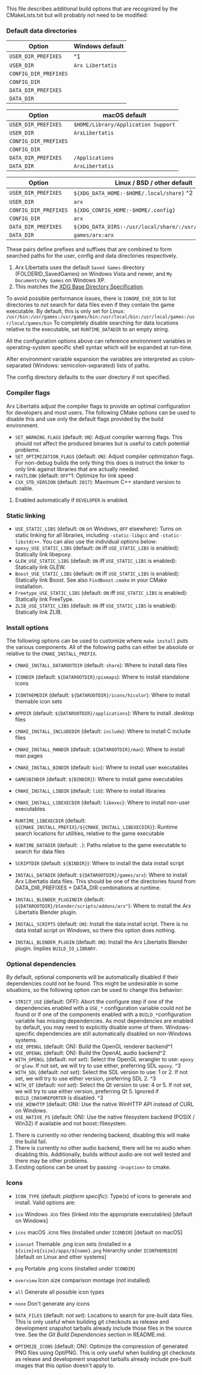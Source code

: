 
This file describes additional build options that are recognized by the CMakeLists.txt but will probably not need to be modified:

### Default data directories

| Option                | Windows default                                        |
|---------------------- | ------------------------------------------------------ |
| `USER_DIR_PREFIXES`   | ^1                                                     |
| `USER_DIR`            | `Arx Libertatis`                                       |
| `CONFIG_DIR_PREFIXES` |                                                        |
| `CONFIG_DIR`          |                                                        |
| `DATA_DIR_PREFIXES`   |                                                        |
| `DATA_DIR`            |                                                        |

| Option                | macOS default                                            |
|---------------------- | ------------------------------------------------------ |
| `USER_DIR_PREFIXES`   | `$HOME/Library/Application Support`                    |
| `USER_DIR`            | `ArxLibertatis`                                        |
| `CONFIG_DIR_PREFIXES` |                                                        |
| `CONFIG_DIR`          |                                                        |
| `DATA_DIR_PREFIXES`   | `/Applications`                                        |
| `DATA_DIR`            | `ArxLibertatis`                                        |

| Option                |  Linux / BSD / other default                           |
|---------------------- | ------------------------------------------------------ |
| `USER_DIR_PREFIXES`   | `${XDG_DATA_HOME:-$HOME/.local/share}` ^2              |
| `USER_DIR`            | `arx`                                                  |
| `CONFIG_DIR_PREFIXES` | `${XDG_CONFIG_HOME:-$HOME/.config}`                    |
| `CONFIG_DIR`          | `arx`                                                  |
| `DATA_DIR_PREFIXES`   | `${XDG_DATA_DIRS:-/usr/local/share/:/usr/share/}:/opt` |
| `DATA_DIR`            | `games/arx:arx`                                        |

These pairs define prefixes and suffixes that are combined to form searched paths for the user, config and data directories respectively.

1. Arx Libertatis uses the default `Saved Games` directory (FOLDERID_SavedGames) on Windows Vista and newer, and `My Documents\My Games` on Windows XP.
2. This matches the [XDG Base Directory Specification](http://standards.freedesktop.org/basedir-spec/basedir-spec-latest.html).

To avoid possible performance issues, there is `IGNORE_EXE_DIR` to list directories to *not* search for data files even if they contain the game executable. By default, this is only set for Linux: `/usr/bin:/usr/games:/usr/games/bin:/usr/local/bin:/usr/local/games:/usr/local/games/bin`
To completely disable searching for data locations relative to the executable, set `RUNTIME_DATADIR` to an empty string.

All the configuration options above can reference environment variables in operating-system specific shell syntax which will be expanded at run-time.

After environment variable expansion the variables are interpreted as colon-separated (Windows: semicolon-separated) lists of paths.

The config directory defaults to the user directory if not specified.

### Compiler flags

Arx Libertatis adjust the compiler flags to provide an optimal configuration for developers and most users. The following CMake options can be used to disable this and use only the default flags provided by the build environment.

* `SET_WARNING_FLAGS` (default: `ON`): Adjust compiler warning flags. This should not affect the produced binaries but is useful to catch potential problems.
* `SET_OPTIMIZATION_FLAGS` (default: `ON`): Adjust compiler optimization flags. For non-debug builds the only thing this does is instruct the linker to only link against libraries that are actually needed.
* `FASTLINK` (default: `OFF`^1: Optimize for link speed
* `CXX_STD_VERSION` (default: `2017`): Maximum C++ standard version to enable.

1. Enabled automatically if `DEVELOPER` is enabled.

### Static linking

* `USE_STATIC_LIBS` (default: `ON` on Windows, `OFF` elsewhere): Turns on static linking for all libraries, including `-static-libgcc` and `-static-libstdc++`. You can also use the individual options below:
* `epoxy_USE_STATIC_LIBS` (default: `ON` iff `USE_STATIC_LIBS` is enabled): Statically link libepoxy.
* `GLEW_USE_STATIC_LIBS` (default: `ON` iff `USE_STATIC_LIBS` is enabled): Statically link GLEW.
* `Boost_USE_STATIC_LIBS` (default: `ON` iff `USE_STATIC_LIBS` is enabled): Statically link Boost. See also `FindBoost.cmake` in your CMake installation.
* `Freetype_USE_STATIC_LIBS` (default: `ON` iff `USE_STATIC_LIBS` is enabled): Statically link FreeType.
* `ZLIB_USE_STATIC_LIBS` (default: `ON` iff `USE_STATIC_LIBS` is enabled): Statically link ZLIB.

### Install options

The following options can be used to customize where `make install` puts the various components. All of the following paths can either be absolute or relative to the `CMAKE_INSTALL_PREFIX`.

* `CMAKE_INSTALL_DATAROOTDIR` (default: `share`): Where to install data files
* `ICONDIR` (default: `${DATAROOTDIR}/pixmaps`): Where to install standalone icons
* `ICONTHEMEDIR` (default: `${DATAROOTDIR}/icons/hicolor`): Where to install themable icon sets
* `APPDIR` (default: `${DATAROOTDIR}/applications`): Where to install .desktop files
* `CMAKE_INSTALL_INCLUDEDIR` (default: `include`): Where to install C include files
* `CMAKE_INSTALL_MANDIR` (default: `${DATAROOTDIR}/man`): Where to install man pages
* `CMAKE_INSTALL_BINDIR` (default: `bin`): Where to install user executables
* `GAMESBINDIR` (default: `${BINDIR}`): Where to install game executables
* `CMAKE_INSTALL_LIBDIR` (default: `lib`): Where to install libraries
* `CMAKE_INSTALL_LIBEXECDIR` (default: `libexec`): Where to install non-user executables
* `RUNTIME_LIBEXECDIR` (default: `${CMAKE_INSTALL_PREFIX}/${CMAKE_INSTALL_LIBEXECDIR}`): Runtime search locations for utilities, relative to the game executable
* `RUNTIME_DATADIR` (default: `.`): Paths relative to the game executable to search for data files
* `SCRIPTDIR` (default: `${BINDIR}`): Where to install the data install script
* `INSTALL_DATADIR` (default: `${DATAROOTDIR}/games/arx`): Where to install Arx Libertatis data files. This should be one of the directories found from DATA_DIR_PREFIXES + DATA_DIR combinations at runtime.
* `INSTALL_BLENDER_PLUGINDIR` (default: `${DATAROOTDIR}/blender/scripts/addons/arx"`): Where to install the Arx Libertatis Blender plugin.

* `INSTALL_SCRIPTS` (default: `ON`): Install the data install script. There is no data install script on Windows, so there this option does nothing.
* `INSTALL_BLENDER_PLUGIN` (default: `ON`): Install the Arx Libertatis Blender plugin. Implies `BUILD_IO_LIBRARY`.

### Optional dependencies

By default, optional components will be automatically disabled if their dependencies could not be found. This might be undesirable in some situations, so the following option can be used to change this behavior:

* `STRICT_USE` (default: OFF): Abort the configure step if one of the dependencies enabled with a `USE_*` configuration variable could not be found or if one of the components enabled with a `BUILD_*`configuration variable has missing dependencies. As most dependencies are enabled by default, you may need to explicitly disable some of them. Windows-specific dependencies are still automatically disabled on non-Windows systems.
* `USE_OPENGL` (default: ON): Build the OpenGL renderer backend^1
* `USE_OPENAL` (default: ON): Build the OpenAL audio backend^2
* `WITH_OPENGL` (default: *not set*): Select the OpenGL wrangler to use: `epoxy` or `glew`. If not set, we will try to use either, preferring SDL `epoxy`. ^3
* `WITH_SDL` (default: *not set*): Select the SDL version to use: 1 or 2. If not set, we will try to use either version, preferring SDL 2. ^3
* `WITH_QT` (default: *not set*): Select the Qt version to use: 4 or 5. If not set, we will try to use either version, preferring Qt 5. Ignored if `BUILD_CRASHREPORTER` is disabled. ^3
* `USE_WINHTTP` (default: ON): Use the native WinHTTP API instead of CURL on Windows.
* `USE_NATIVE_FS` (default: ON): Use the native filesystem backend (POSIX / Win32) if available and not boost::filesystem.

1. There is currently no other rendering backend, disabling this will make the build fail.
2. There is currently no other audio backend, there will be no audio when disabling this. Additionally, builds without audio are not well tested and there may be other problems.
3. Existing options can be unset by passing `-U<option>` to cmake.

### Icons

* `ICON_TYPE` (default: *platform specific*): Type(s) of icons to generate and install. Valid options are:
 * `ico` Windows .ico files (linked into the appropriate executables) [default on Windows]
 * `icns` macOS .icns files (installed under `ICONDIR`) [default on macOS]
 * `iconset` Themable .png icon sets (installed in a `${size}x${size}/apps/${name}.png` hierarchy under `ICONTHEMEDIR`) [default on Linux and other systems]
 * `png` Portable .png  icons (installed under `ICONDIR`)
 * `overview` Icon size comparison montage (not installed)
 * `all` Generate all possible icon types
 * `none` Don't generate any icons

* `DATA_FILES` (default: *not set*): Locations to search for pre-built data files. This is only useful when building git checkouts as release and development snapshot tarballs already include those files in the source tree. See the *Git Build Dependencies* section in README.md.
* `OPTIMIZE_ICONS` (default: ON): Optimize the compression of generated PNG files using OptiPNG. This is only useful when building git checkouts as release and development snapshot tarballs already include pre-built images that this option doesn't apply to.
